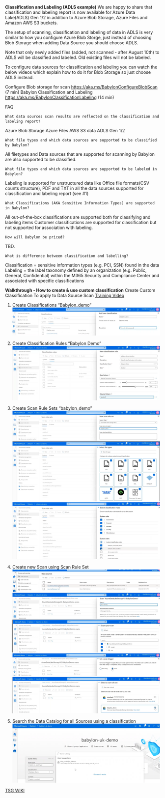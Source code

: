 **Classification and Labeling (ADLS example)**
We are happy to share that classification and labeling report is now available for Azure Data Lake(ADLS) Gen 1/2 in addition to Azure Blob Storage, Azure Files and Amazon AWS S3 buckets.

 

The setup of scanning, classification and labeling of data in ADLS is very similar to how you configure Azure Blob Storge, just instead of choosing Blob Storage when adding Data Source you should choose ADLS.

 

Note that only newly added files (added, not scanned - after August 10th) to ADLS will be classified and labeled. Old existing files will not be labeled.

 

To configure data sources for classification and labeling you can watch the below videos which explain how to do it for Blob Storage so just choose ADLS instead.

 


	
Configure Blob storage for scan https://aka.ms/BabylonConfigureBlobScan (7 min)
	Babylon Classification and Labeling https://aka.ms/BabylonClassificationLabeling (14 min)
	
 

	
	 
	
	
 

	
FAQ
	
	What data sources scan results are reflected on the classification and labeling report?
	

		
Azure Blob Storage
		Azure Files
		AWS S3 data
		ADLS Gen 1\2
	
	
	What file types and which data sources are supported to be classified by Babylon?
	

		
All filetypes and Data sources that are supported for scanning by Babylon are also supported to be classified. 
	
	
	What file types and which data sources are supported to be labeled in Babylon?
	

		
Labeling is supported for unstructured data like Office file formats(CSV counts structure), PDF and TXT in all the data sources supported for classification and labeling report (see #1)
	
	
	What Classifications (AKA Sensitive Information Types) are supported in Babylon?
	

		
All out-of-the-box classifications are supported both for classifying and labeling items
		Customer classifications are supported for classification but not supported for association with labeling.
	
	
	How will Babylon be priced?
	

		
TBD.
	
	
	What is difference between classification and labelling?
	

		
Classification = sensitive information types (e.g. PCI, SSN) found in the data
		Labeling = the label taxonomy defined by an organization (e.g. Public, General, Confidential) within the M365 Security and Compliance Center and associated with specific classifications

**Walkthrough - How to create & use custom classification**
Create Custom Classification To apply to Data Source Scan 
[Training Video](https://msit.microsoftstream.com/video/f5fca3ff-0400-b9eb-d465-f1eb2b8aaba1) 

1) Create Classifications “Babylon_demo” 
![step1-classification.PNG](/.attachments/step1-classification-0c91c3e2-c626-442f-97e6-e9dcccf9523b.PNG)
 
2) Create Classification Rules “Babylon Demo” 
![step2-classification-rules.PNG](/.attachments/step2-classification-rules-7c97c896-db48-4c7d-b340-2b8eea8c2de5.PNG)
 
3) Create Scan Rule Sets “babylon_demo” 
![step3-createscan-rule-set.PNG](/.attachments/step3-createscan-rule-set-cde4780c-eef6-4125-a76c-9962f7fa4488.PNG)
![step4-scan-rules-set-files.PNG](/.attachments/step4-scan-rules-set-files-f5d122cf-721f-4961-8e54-ea72a9120715.PNG)
![step5-scan-rules-set-select-classification-rules.PNG](/.attachments/step5-scan-rules-set-select-classification-rules-280cafb0-c5dd-4919-8f16-8d11e59e30d6.PNG)

4) Create new Scan using Scan Rule Set 
![setp6-Data-source-select-source.PNG](/.attachments/setp6-Data-source-select-source-142431f1-c803-4380-b494-d3bd61effc7a.PNG)
![step7-Data-source-create-scan.PNG](/.attachments/step7-Data-source-create-scan-0d952a27-c153-4df2-a000-119f97efa6d7.PNG)
![step8-data-scan-scope-scan-folders-files.PNG](/.attachments/step8-data-scan-scope-scan-folders-files-f5cc56eb-8f7c-4604-83b9-0e7dd72bbb6a.PNG)
![step9-Data-source-scan-trigger.PNG](/.attachments/step9-Data-source-scan-trigger-7b682a53-c9d2-4110-8bb2-649acf608769.PNG)
![step10-Data-Source-select-scan-rule-set-to-run-against-source.PNG](/.attachments/step10-Data-Source-select-scan-rule-set-to-run-against-source-52861a35-f26b-420d-a60b-05c053e7b3e8.PNG)
 
5) Search the Data Catalog for all Sources using a classification 
![step11-search-catalog.PNG](/.attachments/step11-search-catalog-1fe3edde-a2aa-49b0-9767-1b815365f465.PNG)

[TSG WIKI](https://dev.azure.com/Supportability/Big%20Data/_wiki/wikis/Big-Data.wiki?wikiVersion=GBwikiMaster&pagePath=%2FBig%20Data%2FTechnical%20Troubleshooting%2FProduct%20Specific%20Troubleshooting%2FPOD%20%252D%20Data%20Movement%2FData%20Catalog%2FProject%20Babylon%20(ADC%20Gen%202)%2FTSGs%20%252D%20Project%20Babylon%2FClassification%20%26%20Labeling&pageId=403387&_a=edit)